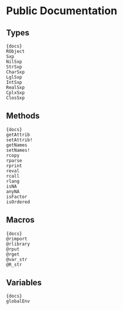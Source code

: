 # Public Documentation

## Types

    {docs}
    RObject
    Sxp
    NilSxp
    StrSxp
    CharSxp
    LglSxp
    IntSxp
    RealSxp
    CplxSxp
    ClosSxp


## Methods

    {docs}
    getAttrib
    setAttrib!
    getNames
    setNames!
    rcopy
    rparse
    rprint
    reval
    rcall
    rlang
    isNA
    anyNA
    isFactor
    isOrdered


## Macros

    {docs}
    @rimport
    @rlibrary
    @rput
    @rget
    @var_str
    @R_str


## Variables

    {docs}
    globalEnv

